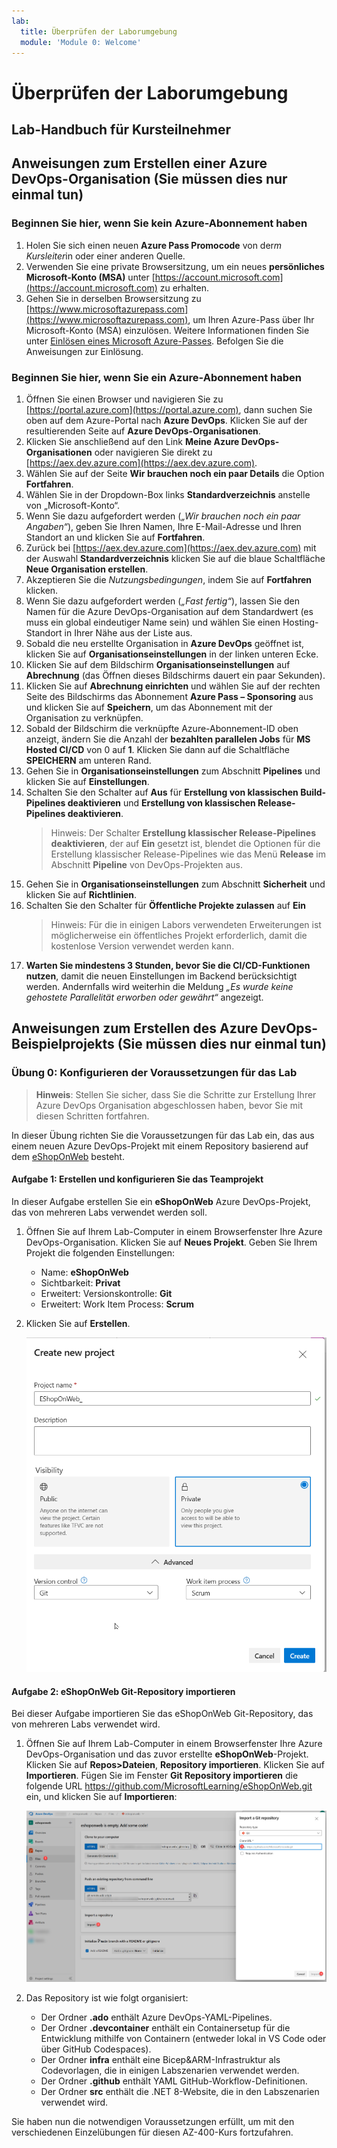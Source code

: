 ```yaml
---
lab:
  title: Überprüfen der Laborumgebung
  module: 'Module 0: Welcome'
---
```


# Überprüfen der Laborumgebung

## Lab-Handbuch für Kursteilnehmer

## Anweisungen zum Erstellen einer Azure DevOps-Organisation (Sie müssen dies nur einmal tun)

### Beginnen Sie hier, wenn Sie kein Azure-Abonnement haben

1. Holen Sie sich einen neuen **Azure Pass Promocode** von der*m Kursleiter*in oder einer anderen Quelle.
1. Verwenden Sie eine private Browsersitzung, um ein neues **persönliches Microsoft-Konto (MSA)** unter [https://account.microsoft.com](https://account.microsoft.com) zu erhalten.
1. Gehen Sie in derselben Browsersitzung zu [https://www.microsoftazurepass.com](https://www.microsoftazurepass.com), um Ihren Azure-Pass über Ihr Microsoft-Konto (MSA) einzulösen. Weitere Informationen finden Sie unter [Einlösen eines Microsoft Azure-Passes](https://www.microsoftazurepass.com/Home/HowTo?Length=5). Befolgen Sie die Anweisungen zur Einlösung.

### Beginnen Sie hier, wenn Sie ein Azure-Abonnement haben

1. Öffnen Sie einen Browser und navigieren Sie zu [https://portal.azure.com](https://portal.azure.com), dann suchen Sie oben auf dem Azure-Portal nach **Azure DevOps**. Klicken Sie auf der resultierenden Seite auf **Azure DevOps-Organisationen**.
1. Klicken Sie anschließend auf den Link **Meine Azure DevOps-Organisationen** oder navigieren Sie direkt zu [https://aex.dev.azure.com](https://aex.dev.azure.com).
1. Wählen Sie auf der Seite **Wir brauchen noch ein paar Details** die Option **Fortfahren**.
1. Wählen Sie in der Dropdown-Box links **Standardverzeichnis** anstelle von „Microsoft-Konto“.
1. Wenn Sie dazu aufgefordert werden (*„Wir brauchen noch ein paar Angaben“*), geben Sie Ihren Namen, Ihre E-Mail-Adresse und Ihren Standort an und klicken Sie auf **Fortfahren**.
1. Zurück bei [https://aex.dev.azure.com](https://aex.dev.azure.com) mit der Auswahl **Standardverzeichnis** klicken Sie auf die blaue Schaltfläche **Neue Organisation erstellen**.
1. Akzeptieren Sie die *Nutzungsbedingungen*, indem Sie auf **Fortfahren** klicken.
1. Wenn Sie dazu aufgefordert werden (*„Fast fertig“*), lassen Sie den Namen für die Azure DevOps-Organisation auf dem Standardwert (es muss ein global eindeutiger Name sein) und wählen Sie einen Hosting-Standort in Ihrer Nähe aus der Liste aus.
1. Sobald die neu erstellte Organisation in **Azure DevOps** geöffnet ist, klicken Sie auf **Organisationseinstellungen** in der linken unteren Ecke.
1. Klicken Sie auf dem Bildschirm **Organisationseinstellungen** auf **Abrechnung** (das Öffnen dieses Bildschirms dauert ein paar Sekunden).
1. Klicken Sie auf **Abrechnung einrichten** und wählen Sie auf der rechten Seite des Bildschirms das Abonnement **Azure Pass – Sponsoring** aus und klicken Sie auf **Speichern**, um das Abonnement mit der Organisation zu verknüpfen.
1. Sobald der Bildschirm die verknüpfte Azure-Abonnement-ID oben anzeigt, ändern Sie die Anzahl der **bezahlten parallelen Jobs** für **MS Hosted CI/CD** von 0 auf **1**. Klicken Sie dann auf die Schaltfläche **SPEICHERN** am unteren Rand.
1. Gehen Sie in **Organisationseinstellungen** zum Abschnitt **Pipelines** und klicken Sie auf **Einstellungen**.
1. Schalten Sie den Schalter auf **Aus** für **Erstellung von klassischen Build-Pipelines deaktivieren** und **Erstellung von klassischen Release-Pipelines deaktivieren**.
    > Hinweis: Der Schalter **Erstellung klassischer Release-Pipelines deaktivieren**, der auf **Ein** gesetzt ist, blendet die Optionen für die Erstellung klassischer Release-Pipelines wie das Menü **Release** im Abschnitt **Pipeline** von DevOps-Projekten aus.
1. Gehen Sie in **Organisationseinstellungen** zum Abschnitt **Sicherheit** und klicken Sie auf **Richtlinien**.
1. Schalten Sie den Schalter für **Öffentliche Projekte zulassen** auf **Ein**
    > Hinweis: Für die in einigen Labors verwendeten Erweiterungen ist möglicherweise ein öffentliches Projekt erforderlich, damit die kostenlose Version verwendet werden kann.
1. **Warten Sie mindestens 3 Stunden, bevor Sie die CI/CD-Funktionen nutzen**, damit die neuen Einstellungen im Backend berücksichtigt werden. Andernfalls wird weiterhin die Meldung *„Es wurde keine gehostete Parallelität erworben oder gewährt“* angezeigt.

## Anweisungen zum Erstellen des Azure DevOps-Beispielprojekts (Sie müssen dies nur einmal tun)

### Übung 0: Konfigurieren der Voraussetzungen für das Lab

> **Hinweis**: Stellen Sie sicher, dass Sie die Schritte zur Erstellung Ihrer Azure DevOps Organisation abgeschlossen haben, bevor Sie mit diesen Schritten fortfahren.

In dieser Übung richten Sie die Voraussetzungen für das Lab ein, das aus einem neuen Azure DevOps-Projekt mit einem Repository basierend auf dem [eShopOnWeb](https://github.com/MicrosoftLearning/eShopOnWeb) besteht.

#### Aufgabe 1:  Erstellen und konfigurieren Sie das Teamprojekt

In dieser Aufgabe erstellen Sie ein **eShopOnWeb** Azure DevOps-Projekt, das von mehreren Labs verwendet werden soll.

1. Öffnen Sie auf Ihrem Lab-Computer in einem Browserfenster Ihre Azure DevOps-Organisation. Klicken Sie auf **Neues Projekt**. Geben Sie Ihrem Projekt die folgenden Einstellungen:
    - Name: **eShopOnWeb**
    - Sichtbarkeit: **Privat**
    - Erweitert: Versionskontrolle: **Git**
    - Erweitert: Work Item Process: **Scrum**

1. Klicken Sie auf **Erstellen**.

    ![Erstellen eines Projekts](images/create-project.png)

#### Aufgabe 2: eShopOnWeb Git-Repository importieren

Bei dieser Aufgabe importieren Sie das eShopOnWeb Git-Repository, das von mehreren Labs verwendet wird.

1. Öffnen Sie auf Ihrem Lab-Computer in einem Browserfenster Ihre Azure DevOps-Organisation und das zuvor erstellte **eShopOnWeb**-Projekt. Klicken Sie auf **Repos>Dateien**, **Repository importieren**. Klicken Sie auf **Importieren**. Fügen Sie im Fenster **Git Repository importieren** die folgende URL <https://github.com/MicrosoftLearning/eShopOnWeb.git> ein, und klicken Sie auf **Importieren**:

    ![Importieren eines Repositorys](images/import-repo.png)

1. Das Repository ist wie folgt organisiert:
    - Der Ordner **.ado** enthält Azure DevOps-YAML-Pipelines.
    - Der Ordner **.devcontainer** enthält ein Containersetup für die Entwicklung mithilfe von Containern (entweder lokal in VS Code oder über GitHub Codespaces).
    - Der Ordner **infra** enthält eine Bicep&ARM-Infrastruktur als Codevorlagen, die in einigen Labszenarien verwendet werden.
    - Der Ordner **.github** enthält YAML GitHub-Workflow-Definitionen.
    - Der Ordner **src** enthält die .NET 8-Website, die in den Labszenarien verwendet wird.

Sie haben nun die notwendigen Voraussetzungen erfüllt, um mit den verschiedenen Einzelübungen für diesen AZ-400-Kurs fortzufahren.
